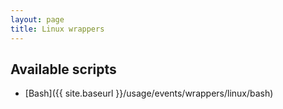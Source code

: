 ```yaml
---
layout: page
title: Linux wrappers
---
```


## Available scripts
* [Bash]({{ site.baseurl }}/usage/events/wrappers/linux/bash)
